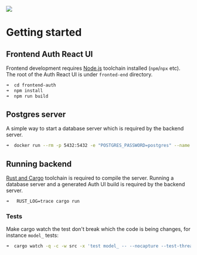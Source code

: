  ![](frontend-auth/public/favicon.ico)
# Getting started
## Frontend Auth React UI
Frontend development requires [Node.js](https://nodejs.org/en/download/) toolchain installed (`npm`/`npx` etc). The root of the Auth React UI is under `fronted-end` directory.

```sh
➜  cd frontend-auth
➜  npm install
➜  npm run build
```

## Postgres server
A simple way to start a database server which is required by the backend server.

```sh
➜  docker run --rm -p 5432:5432 -e "POSTGRES_PASSWORD=postgres" --name pg postgres:15
```

## Running backend
[Rust and Cargo](https://doc.rust-lang.org/cargo/getting-started/installation.html) toolchain is required to compile the server. Running a database server and a generated Auth UI build is required by the backend server.
```sh
➜   RUST_LOG=trace cargo run
```

### Tests
Make cargo watch the test don't break which the code is being changes, for instance `model_` tests:
```sh
➜  cargo watch -q -c -w src -x 'test model_ -- --nocapture --test-threads=1'
```